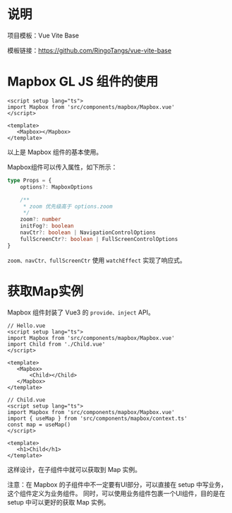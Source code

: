 # 说明
项目模板：Vue Vite Base

模板链接：https://github.com/RingoTangs/vue-vite-base

# Mapbox GL JS 组件的使用

```vue
<script setup lang="ts">
import Mapbox from 'src/components/mapbox/Mapbox.vue'
</script>

<template>
   <Mapbox></Mapbox>
</template>
```
以上是 Mapbox 组件的基本使用。

Mapbox组件可以传入属性，如下所示：

```typescript
type Props = {
    options?: MapboxOptions

    /**
     * zoom 优先级高于 options.zoom
     */
    zoom?: number
    initFog?: boolean
    navCtr?: boolean | NavigationControlOptions
    fullScreenCtr?: boolean | FullScreenControlOptions
}
```

`zoom、navCtr、fullScreenCtr` 使用 `watchEffect` 实现了响应式。



# 获取Map实例

Mapbox 组件封装了 Vue3 的 `provide、inject` API。

```vue
// Hello.vue
<script setup lang="ts">
import Mapbox from 'src/components/mapbox/Mapbox.vue'
import Child from './Child.vue'
</script>

<template>
   <Mapbox>
       <Child></Child>
   </Mapbox>
</template>
```

```vue
// Child.vue
<script setup lang="ts">
import Mapbox from 'src/components/mapbox/Mapbox.vue'
import { useMap } from 'src/components/mapbox/context.ts'
const map = useMap()
</script>

<template>
   <h1>Child</h1>
</template>
```
这样设计，在子组件中就可以获取到 Map 实例。

注意：在 Mapbox 的子组件中不一定要有UI部分，可以直接在 setup 中写业务，这个组件定义为业务组件。
同时，可以使用业务组件包裹一个UI组件，目的是在 setup 中可以更好的获取 Map 实例。